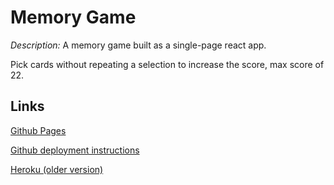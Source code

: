 # Memory Game

*Description:* A memory game built as a single-page react app.

Pick cards without repeating a selection to increase the score, max score of 22.

## Links

[Github Pages](https://dfarrenk.github.io/memory-game-reactjs/)

[Github deployment instructions](https://github.com/gitname/react-gh-pages)

[Heroku (older version)](https://cryptic-plateau-33915.herokuapp.com/)
